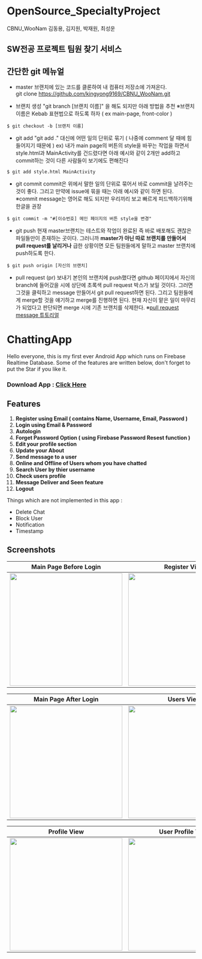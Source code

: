 # OpenSource_SpecialtyProject

CBNU_WooNam 김동용, 김지원, 박재원, 최성운

## SW전공 프로젝트 팀원 찾기 서비스

## 간단한 git 메뉴얼

- master 브랜치에 있는 코드를 클론하여 내 컴퓨터 저장소에 가져온다.<br>
  git clone https://github.com/kingyong9169/CBNU_WooNam.git

* 브랜치 생성
  "git branch [브랜치 이름]" 을 해도 되지만 아래 방법을 추천
  ※브랜치 이름은 Kebab 표현법으로 하도록 하자 ( ex main-page, front-color )

```Linux
$ git checkout -b [브랜치 이름]
```

- git add
  "git add ." 대신에 어떤 일의 단위로 묶기 ( 나중에 comment 달 때에 힘들어지기 때문에 )
  ex) 내가 main page의 버튼의 style을 바꾸는 작업을 하면서 style.html과 MainActivity를 건드렸다면
  아래 예시와 같이 2개만 add하고 commit하는 것이 다른 사람들이 보기에도 편해진다

```Linux
$ git add style.html MainActivity
```

- git commit
  commit은 위에서 말한 일의 단위로 묶어서 바로 commit을 날려주는 것이 좋다. 그리고 만약에 issue에 묶을 때는 아래 예시와 같이 하면 된다.
  ※commit message는 영어로 해도 되지만 우리끼리 보고 빠르게 피드백하기위해 한글을 권장

```Linux
$ git commit -m "#[이슈번호] 메인 페이지의 버튼 style을 변경"
```

- git push
  현재 master브랜치는 테스트와 작업이 완료된 즉 바로 배포해도 괜찮은 파일들만이 존재하는 곳이다. 그러니까 **master가 아닌 따로 브랜치를 만들어서 pull request를 날리거나** 급한 상황이면 모든 팀원들에게 말하고 master 브랜치에 push하도록 한다.

```Linux
$ git push origin [자신의 브랜치]
```

- pull request (pr) 보내기
  본인의 브랜치에 push했다면 github 페이지에서 자신의 branch에 들어갔을 시에 상단에 초록색 pull request 박스가 보일 것이다. 그러면 그것을 클릭하고 message 만들어서 git pull request하면 된다. 그리고 팀원들에게 merge할 것을 얘기하고 merge를 진행하면 된다. 현재 자신이 맡은 일이 마무리가 되었다고 판단되면 merge 시에 기존 브랜치를 삭제한다.
  ※[pull request message 튜토리얼](https://www.pullrequest.com/blog/writing-a-great-pull-request-description/)

# ChattingApp

Hello everyone, this is my first ever Android App which runs on Firebase Realtime Database.
Some of the features are written below, don't forget to put the Star if you like it.

### Download App : <a href="/">Click Here</a>

## Features

1. **Register using Email ( contains Name, Username, Email, Password )**
2. **Login using Email & Password**
3. **Autologin**
4. **Forget Password Option ( using Firebase Password Resest function )**
5. **Edit your profile section**
6. **Update your About**
7. **Send message to a user**
8. **Online and Offline of Users whom you have chatted**
9. **Search User by thier username**
10. **Check users profile**
11. **Message Deliver and Seen feature**
12. **Logout**

Things which are not implemented in this app :

- Delete Chat
- Block User
- Notification
- Timestamp

## Screenshots

| Main Page Before Login                                                                                    | Register View                                                                                                 | Forget Password View                                                                                               |
| --------------------------------------------------------------------------------------------------------- | ------------------------------------------------------------------------------------------------------------- | ------------------------------------------------------------------------------------------------------------------ |
| <img src = "https://github.com/mr0kaushik/ChattingApp/blob/master/Screenshots/MainView.jpg" width="300" > | <img src = "https://github.com/mr0kaushik/ChattingApp/blob/master/Screenshots/RegisterView.jpg" width="300" > | <img src = "https://github.com/mr0kaushik/ChattingApp/blob/master/Screenshots/ForgetPasswordView.jpg" width="300"> |

| Main Page After Login                                                                                                 | Users View                                                                                                            | Message View                                                                                                |
| --------------------------------------------------------------------------------------------------------------------- | --------------------------------------------------------------------------------------------------------------------- | ----------------------------------------------------------------------------------------------------------- |
| <img src = "https://github.com/mr0kaushik/ChattingApp/blob/master/Screenshots/MainChatActivityChat.jpg" width="300" > | <img src = "https://github.com/mr0kaushik/ChattingApp/blob/master/Screenshots/MainChatActivityUser.jpg" width="300" > | <img src = "https://github.com/mr0kaushik/ChattingApp/blob/master/Screenshots/MessageArea.jpg" width="300"> |

| Profile View                                                                                                     | User Profile View                                                                                                |
| ---------------------------------------------------------------------------------------------------------------- | ---------------------------------------------------------------------------------------------------------------- |
| <img src = "https://github.com/mr0kaushik/ChattingApp/blob/master/Screenshots/ProfileSection.jpg" width="300"  > | <img src = "https://github.com/mr0kaushik/ChattingApp/blob/master/Screenshots/UserProfileView.jpg" width="300" > |
